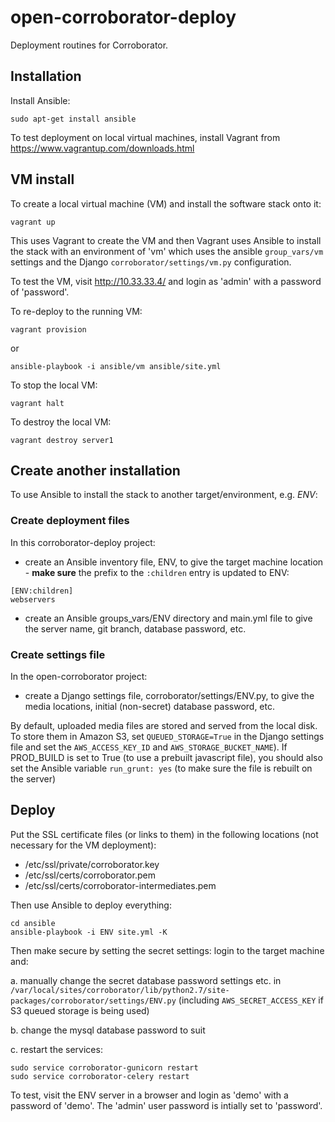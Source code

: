 # open-corroborator-deploy

Deployment routines for Corroborator.

## Installation

Install Ansible:

```
sudo apt-get install ansible
```

To test deployment on local virtual machines, install Vagrant from https://www.vagrantup.com/downloads.html


## VM install

To create a local virtual machine (VM) and install the software stack onto it:

```
vagrant up
```

This uses Vagrant to create the VM and then Vagrant uses Ansible to install the stack with an environment of 'vm' which uses the ansible `group_vars/vm` settings and the Django `corroborator/settings/vm.py` configuration.

To test the VM, visit http://10.33.33.4/ and login as 'admin' with a password of 'password'.

To re-deploy to the running VM:

```
vagrant provision
```

or

```
ansible-playbook -i ansible/vm ansible/site.yml
```

To stop the local VM:

```
vagrant halt
```

To destroy the local VM:

```
vagrant destroy server1
```

## Create another installation
To use Ansible to install the stack to another target/environment, e.g. _ENV_:

### Create deployment files
In this corroborator-deploy project:

 * create an Ansible inventory file, ENV, to give the target machine location - **make sure** the prefix to the `:children` entry is updated to ENV:
 
```
[ENV:children]
webservers
```

 * create an Ansible groups_vars/ENV directory and main.yml file to give the server name, git branch, database password, etc.

### Create settings file
In the open-corroborator project:

 * create a Django settings file, corroborator/settings/ENV.py, to give the media locations, initial (non-secret) database password, etc.
 
By default, uploaded media files are stored and served from the local disk. To store them in Amazon S3, set `QUEUED_STORAGE=True` in the Django settings file and set the `AWS_ACCESS_KEY_ID` and `AWS_STORAGE_BUCKET_NAME`).
If PROD_BUILD is set to True (to use a prebuilt javascript file), you should also set the Ansible variable `run_grunt: yes` (to make sure the file is rebuilt on the server)

## Deploy
Put the SSL certificate files (or links to them) in the following locations (not necessary for the VM deployment):

   * /etc/ssl/private/corroborator.key
   * /etc/ssl/certs/corroborator.pem
   * /etc/ssl/certs/corroborator-intermediates.pem

Then use Ansible to deploy everything:

```
cd ansible
ansible-playbook -i ENV site.yml -K
```

Then make secure by setting the secret settings: login to the target machine and:
 
   a. manually change the secret database password settings etc. in `/var/local/sites/corroborator/lib/python2.7/site-packages/corroborator/settings/ENV.py`
      (including `AWS_SECRET_ACCESS_KEY` if S3 queued storage is being used)
      
   b. change the mysql database password to suit
   
   c. restart the services:
   
   ```
   sudo service corroborator-gunicorn restart
   sudo service corroborator-celery restart
   ```

To test, visit the ENV server in a browser and login as 'demo' with a password of 'demo'.
The 'admin' user password is intially set to 'password'.
